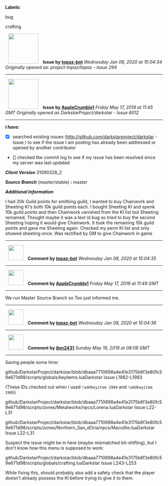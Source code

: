 **Labels:**

bug

crafting



<a href="https://github.com/topaz-bot"><img src="https://avatars3.githubusercontent.com/u/59651103?v=4" width="96" height="96" hspace="10"></img></a> **Issue by [topaz-bot](https://github.com/topaz-bot)**
_Wednesday Jan 08, 2020 at 15:04:34_
_Originally opened as: project-topaz/topaz - Issue 294_

----

<a href="https://github.com/AppleCrumble1"><img src="https://avatars3.githubusercontent.com/u/45308457?v=4"  width="96" height="96" hspace="10"></img></a> **Issue by [AppleCrumble1](https://github.com/AppleCrumble1)**
_Friday May 17, 2019 at 11:45 GMT_
_Originally opened as DarkstarProject/darkstar - Issue 6012_

----

<!-- place 'x' mark between square [] brackets to checkmark box -->

**_I have:_**

- [x] searched existing issues (http://github.com/darkstarproject/darkstar - Issue ) to see if the issue I am posting has already been addressed or opened by another contributor
- [] checked the commit log to see if my issue has been resolved since my server was last updated


<!-- Issues will be closed without being looked into if the following information is missing (unless its not applicable). -->

**_Client Version_**   31090328_2 


**_Source Branch_** (master/stable) **:**  master


<!-- Demiurge Server. -->

**_Additional Information_** 

I had 20k Guild points for smithing guild, I wanted to buy Chainwork and Sheeting KI's both 10k guild points each. I bought Sheeting KI and spenk 10k guild points and then Chainwork vanished from the KI list but Sheeting remained, Thought maybe it was a text id bug so tried to buy the second Sheeting hoping it would give Chainwork. It took the remaining 10k guild points and gave me Sheeting again. Checked my perm KI list and only showed sheeting once. Was rectified by GM to give Chainwork in game 





----
<a href="https://github.com/topaz-bot"><img src="https://avatars3.githubusercontent.com/u/59651103?v=4" width="48" height="48" hspace="10"></img></a> **Comment by [topaz-bot](https://github.com/topaz-bot)**
_Wednesday Jan 08, 2020 at 15:04:35_

----

<a href="https://github.com/AppleCrumble1"><img src="https://avatars3.githubusercontent.com/u/45308457?v=4"  width="48" height="48" hspace="10"></img></a> **Comment by [AppleCrumble1](https://github.com/AppleCrumble1)**
_Friday May 17, 2019 at 11:49 GMT_

----

We run Master Source Branch so Teo just informed me.



----
<a href="https://github.com/topaz-bot"><img src="https://avatars3.githubusercontent.com/u/59651103?v=4" width="48" height="48" hspace="10"></img></a> **Comment by [topaz-bot](https://github.com/topaz-bot)**
_Wednesday Jan 08, 2020 at 15:04:36_

----

<a href="https://github.com/ibm2431"><img src="https://avatars3.githubusercontent.com/u/13112942?v=4"  width="48" height="48" hspace="10"></img></a> **Comment by [ibm2431](https://github.com/ibm2431)**
_Sunday May 19, 2019 at 08:08 GMT_

----

Saving people some time:
github/DarkstarProject/darkstar/blob/dbaaa7710698a4e41e3175b6f3e80fc59e671d98/scripts/globals/keyitems.luaDarkstar Issue L1982-L1983
(These IDs checked out when I used `!addkeyitem 1994` and `!addkeyitem 1995`)

github/DarkstarProject/darkstar/blob/dbaaa7710698a4e41e3175b6f3e80fc59e671d98/scripts/zones/Metalworks/npcs/Lorena.luaDarkstar Issue L22-L31

github/DarkstarProject/darkstar/blob/dbaaa7710698a4e41e3175b6f3e80fc59e671d98/scripts/zones/Northern_San_dOria/npcs/Macuillie.luaDarkstar Issue L22-L31

Suspect the issue might be in here (maybe mismatched bit-shifting), but I don't know how this menu is supposed to work:
github/DarkstarProject/darkstar/blob/dbaaa7710698a4e41e3175b6f3e80fc59e671d98/scripts/globals/crafting.luaDarkstar Issue L243-L253
While fixing this, should probably also add a safety check that the player doesn't already possess the KI before trying to give it to them.

